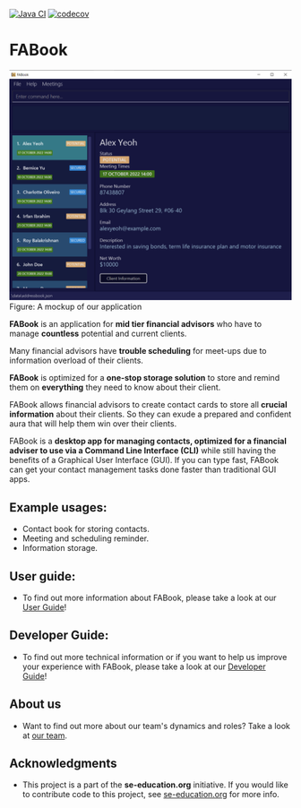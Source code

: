 [![Java CI](https://github.com/AY2223S1-CS2103T-T10-2/tp/actions/workflows/gradle.yml/badge.svg?branch=master)](https://github.com/AY2223S1-CS2103T-T10-2/tp/actions/workflows/gradle.yml)
[![codecov](https://codecov.io/gh/AY2223S1-CS2103T-T10-2/tp/branch/master/graph/badge.svg?token=74PQ3HBWNG)](https://codecov.io/gh/AY2223S1-CS2103T-T10-2/tp)

# FABook

![Ui](docs/images/Ui.png)
Figure: A mockup of our application

**FABook** is an application for **mid tier financial advisors** who have
to manage **countless** potential and current clients.<br>

Many financial advisors have **trouble scheduling** for meet-ups due to
information overload of their clients.<br>

**FABook** is optimized for a **one-stop storage solution** to store and remind them on
**everything** they need to know about their client.

FABook allows financial advisors to create contact cards to store all **crucial information** about their clients. So they can exude a prepared and confident aura that will help them win over their clients.

FABook is a **desktop app for managing contacts, optimized for a financial adviser to use via a Command Line Interface (CLI)** while still having the benefits of a Graphical User Interface (GUI). If you can type fast, FABook can get your contact management tasks done faster than traditional GUI apps.

## Example usages:
  * Contact book for storing contacts.
  * Meeting and scheduling reminder.
  * Information storage.
## User guide:
  * To find out more information about FABook, please take a look at our [User Guide](https://ay2223s1-cs2103t-t10-2.github.io/tp/UserGuide.html)!

## Developer Guide:
  * To find out more technical information or if you want to help us improve your experience with FABook, please take a look at our [Developer Guide](https://ay2223s1-cs2103t-t10-2.github.io/tp/DeveloperGuide.html)!

## About us
  * Want to find out more about our team's dynamics and roles? Take a look at [our team](https://ay2223s1-cs2103t-t10-2.github.io/tp/AboutUs.html).

## Acknowledgments
  * This project is a part of the **se-education.org** initiative. If you would like to contribute code to this project, see [se-education.org](https://se-education.org#https://se-education.org/#contributing) for more info.
  